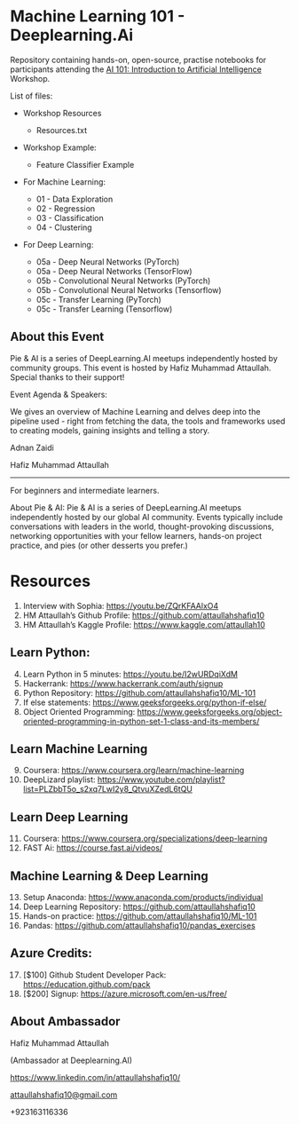 # Machine Learning 101 - Deeplearning.Ai

Repository containing hands-on, open-source, practise notebooks for participants attending the [AI 101: Introduction to Artificial Intelligence](https://www.facebook.com/events/429419051422702) Workshop.

List of files:

- Workshop Resources
  - Resources.txt
  
- Workshop Example:
  - Feature Classifier Example

- For Machine Learning:
  - 01 - Data Exploration
  - 02 - Regression
  - 03 - Classification
  - 04 - Clustering

- For Deep Learning:
  - 05a - Deep Neural Networks (PyTorch)
  - 05a - Deep Neural Networks (TensorFlow)
  - 05b - Convolutional Neural Networks (PyTorch)
  - 05b - Convolutional Neural Networks (Tensorflow)
  - 05c - Transfer Learning (PyTorch)
  - 05c - Transfer Learning (Tensorflow)



## About this Event
Pie & AI is a series of DeepLearning.AI meetups independently hosted by community groups. This event is hosted by Hafiz Muhammad Attaullah. Special thanks to their support!

Event Agenda & Speakers:

We gives an overview of Machine Learning and delves deep into the pipeline used - right from fetching the data, the tools and frameworks used to creating models, gaining insights and telling a story.


Adnan Zaidi

Hafiz Muhammad Attaullah
___________

For beginners and intermediate learners.



About Pie & AI: Pie & AI is a series of DeepLearning.AI meetups independently hosted by our global AI community. Events typically include conversations with leaders in the world, thought-provoking discussions, networking opportunities with your fellow learners, hands-on project practice, and pies (or other desserts you prefer.)




# Resources




1.	Interview with Sophia: https://youtu.be/ZQrKFAAlxO4
2.	HM Attaullah’s Github Profile: https://github.com/attaullahshafiq10
3.	HM Attaullah’s Kaggle Profile: https://www.kaggle.com/attaullah10

## Learn Python:
4.	Learn Python in 5 minutes: https://youtu.be/I2wURDqiXdM
5.	Hackerrank:  https://www.hackerrank.com/auth/signup
6.	Python Repository: https://github.com/attaullahshafiq10/ML-101
7.	If else statements: https://www.geeksforgeeks.org/python-if-else/
8.	Object Oriented Programming: https://www.geeksforgeeks.org/object-oriented-programming-in-python-set-1-class-and-its-members/
## Learn Machine Learning
9.	Coursera: https://www.coursera.org/learn/machine-learning
10.	DeepLizard playlist: https://www.youtube.com/playlist?list=PLZbbT5o_s2xq7LwI2y8_QtvuXZedL6tQU
## Learn Deep Learning
11.	Coursera: https://www.coursera.org/specializations/deep-learning
12.	FAST Ai: https://course.fast.ai/videos/
## Machine Learning & Deep Learning
13.	 Setup Anaconda: https://www.anaconda.com/products/individual
14.	Deep Learning Repository: https://github.com/attaullahshafiq10
15.	Hands-on practice: https://github.com/attaullahshafiq10/ML-101
16.	Pandas: https://github.com/attaullahshafiq10/pandas_exercises
## Azure Credits:
17.	[$100] Github Student Developer Pack: https://education.github.com/pack
18.	[$200] Signup: https://azure.microsoft.com/en-us/free/





## About Ambassador
Hafiz Muhammad Attaullah

(Ambassador at Deeplearning.AI)

https://www.linkedin.com/in/attaullahshafiq10/

attaullahshafiq10@gmail.com

+923163116336
